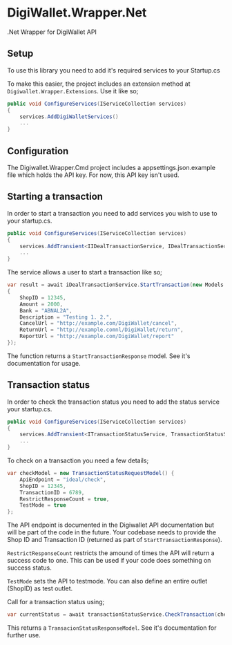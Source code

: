# DigiWallet.Wrapper.Net
.Net Wrapper for DigiWallet API

## Setup
To use this library you need to add it's required services to your Startup.cs

To make this easier, the project includes an extension method at `Digiwallet.Wrapper.Extensions`. Use it like so; 
```C#
public void ConfigureServices(IServiceCollection services)
{
	services.AddDigiWalletServices()
	...
}
```

## Configuration
The Digiwallet.Wrapper.Cmd project includes a appsettings.json.example file which holds the API key. 
For now, this API key isn't used. 

## Starting a transaction
In order to start a transaction you need to add services you wish to use to your startup.cs.
```C#
public void ConfigureServices(IServiceCollection services)
{
	services.AddTransient<IIDealTransactionService, IDealTransactionService>()
	...
}
```
The service allows a user to start a transaction like so; 
```C#
var result = await iDealTransactionService.StartTransaction(new Models.Transaction.IDealTransaction()
{
    ShopID = 12345,
    Amount = 2000,
    Bank = "ABNAL2A",
    Description = "Testing 1. 2.",
    CancelUrl = "http://example.com/DigiWallet/cancel",
    ReturnUrl = "http://example.comnl/DigiWallet/return",
    ReportUrl = "http://example.com/DigiWallet/report"
});
```
The function returns a `StartTransactionResponse` model. See it's documentation for usage. 

## Transaction status
In order to check the transaction status you need to add the status service your startup.cs.
```C#
public void ConfigureServices(IServiceCollection services)
{
	services.AddTransient<ITransactionStatusService, TransactionStatusService>()
	...
}
```
To check on a transaction you need a few details;
```C#
var checkModel = new TransactionStatusRequestModel() {
    ApiEndpoint = "ideal/check",
    ShopID = 12345,
    TransactionID = 6789,
    RestrictResponseCount = true, 
    TestMode = true
};
```
The API endpoint is documented in the Digiwallet API documentation but will be part of the code in the future. Your codebase needs to provide the Shop ID and Transaction ID (returned as part of `StartTransactionResponse`).

`RestrictResponseCount` restricts the amound of times the API will return a success code to one. This can be used if your code does something on success status. 

`TestMode` sets the API to testmode. You can also define an entire outlet (ShopID) as test outlet. 

Call for a transaction status using; 

```C#
var currentStatus = await transactionStatusService.CheckTransaction(checkModel);
```

This returns a `TransacionStatusResponseModel`. See it's documentation for further use. 
